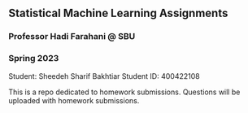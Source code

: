 ## Statistical Machine Learning Assignments 
### Professor Hadi Farahani @ SBU
### Spring 2023

Student: Sheedeh Sharif Bakhtiar
Student ID: 400422108

This is a repo dedicated to homework submissions. Questions will be uploaded with homework submissions.